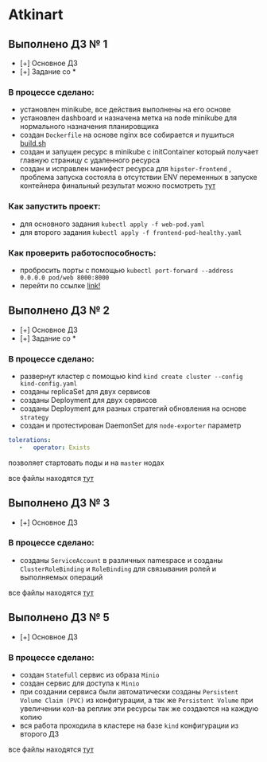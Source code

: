 # Atkinart

## Выполнено ДЗ № 1

 - [+] Основное ДЗ
 - [+] Задание со *

### В процессе сделано:
 - установлен minikube, все действия выполнены на его основе 
 - установлен dashboard и назначена метка на node minikube для нормального назначения планировщика
 - создан `Dockerfile` на основе nginx все собирается и пушиться [build.sh](./kubernetes-intro/web/build.sh)
 - создан и запущен ресурс в minikube с initContainer который получает главную страницу с удаленного ресурса
 - создан и исправлен манифест ресурса для `hipster-frontend` , проблема запуска состояла в отсутствии ENV переменных в запуске контейнера
 финальный результат можно посмотреть [тут](./kubernetes-intro/frontend-pod-healthy.yaml)
 

### Как запустить проект:
 - для основного задания `kubectl apply -f web-pod.yaml`
 - для второго задания `kubectl apply -f frontend-pod-healthy.yaml`

### Как проверить работоспособность:
 - пробросить порты с помощью `kubectl port-forward --address 0.0.0.0 pod/web 8000:8000`
 - перейти по ссылке [link!](http://localhost:8000)

## Выполнено ДЗ № 2

 - [+] Основное ДЗ
 - [+] Задание со *

### В процессе сделано:
 - развернут кластер с помощью kind `kind create cluster --config kind-config.yaml`
 - созданы replicaSet для двух сервисов
 - созданы Deployment для двух сервисов
 - созданы Deployment для разных стратегий обновления на основе `strategy`
 - создан и протестирован DaemonSet для `node-exporter` параметр 
 ```yaml
tolerations:
    -   operator: Exists
```
 позволяет стартовать поды и на `master` нодах
 
все файлы находятся [тут](./kubernetes-controllers)

## Выполнено ДЗ № 3

 - [+] Основное ДЗ

### В процессе сделано:
 - созданы `ServiceAccount` в различных namespace и созданы `ClusterRoleBinding` и `RoleBinding` 
 для связывания ролей и выполняемых операций
 
все файлы находятся [тут](./kubernetes-security)

## Выполнено ДЗ № 5

 - [+] Основное ДЗ

### В процессе сделано:
 - создан `Statefull` сервис из образа `Minio` 
 - создан сервис для доступа к `Minio` 
 - при создании сервиса были автоматически созданы `Persistent Volume Claim (PVC)` из конфигурации, а так же `Persistent Volume`
 при увеличении кол-ва реплик эти ресурсы так же создаются на каждую копию
 - вся работа проходила в кластере на базе `kind` конфигурации из второго ДЗ 
 
все файлы находятся [тут](./kubernetes-volumes)
